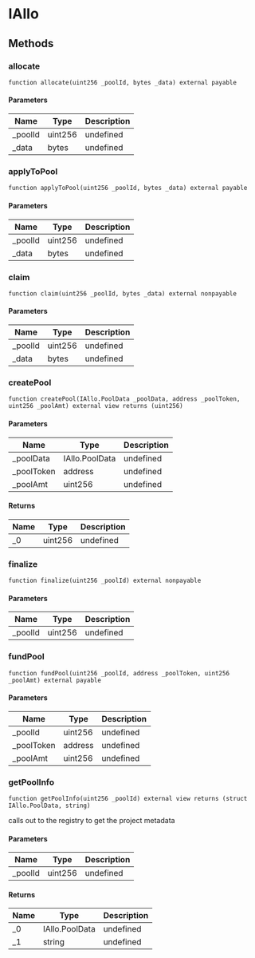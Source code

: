 # IAllo









## Methods

### allocate

```solidity
function allocate(uint256 _poolId, bytes _data) external payable
```





#### Parameters

| Name | Type | Description |
|---|---|---|
| _poolId | uint256 | undefined |
| _data | bytes | undefined |

### applyToPool

```solidity
function applyToPool(uint256 _poolId, bytes _data) external payable
```





#### Parameters

| Name | Type | Description |
|---|---|---|
| _poolId | uint256 | undefined |
| _data | bytes | undefined |

### claim

```solidity
function claim(uint256 _poolId, bytes _data) external nonpayable
```





#### Parameters

| Name | Type | Description |
|---|---|---|
| _poolId | uint256 | undefined |
| _data | bytes | undefined |

### createPool

```solidity
function createPool(IAllo.PoolData _poolData, address _poolToken, uint256 _poolAmt) external view returns (uint256)
```





#### Parameters

| Name | Type | Description |
|---|---|---|
| _poolData | IAllo.PoolData | undefined |
| _poolToken | address | undefined |
| _poolAmt | uint256 | undefined |

#### Returns

| Name | Type | Description |
|---|---|---|
| _0 | uint256 | undefined |

### finalize

```solidity
function finalize(uint256 _poolId) external nonpayable
```





#### Parameters

| Name | Type | Description |
|---|---|---|
| _poolId | uint256 | undefined |

### fundPool

```solidity
function fundPool(uint256 _poolId, address _poolToken, uint256 _poolAmt) external payable
```





#### Parameters

| Name | Type | Description |
|---|---|---|
| _poolId | uint256 | undefined |
| _poolToken | address | undefined |
| _poolAmt | uint256 | undefined |

### getPoolInfo

```solidity
function getPoolInfo(uint256 _poolId) external view returns (struct IAllo.PoolData, string)
```

calls out to the registry to get the project metadata



#### Parameters

| Name | Type | Description |
|---|---|---|
| _poolId | uint256 | undefined |

#### Returns

| Name | Type | Description |
|---|---|---|
| _0 | IAllo.PoolData | undefined |
| _1 | string | undefined |





